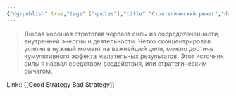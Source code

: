 ```yaml
---
{"dg-publish":true,"tags":["quotes"],"title":"Стратегический рычаг","date":"2022-06-26T09:17:57+03:00","modified_at":"2022-07-24T18:49:58+03:00","permalink":"/quotes/202206260917/","dgHomeLink":false,"dgPassFrontmatter":true}
---
```



> Любая хорошая стратегия черпает силы из сосредоточенности, внутренней энергии и деятельности. Четко сконцентрировав усилия в нужный момент на важнейшей цели, можно достичь кумулятивного эффекта желательных результатов. Этот источник силы я назвал средством воздействия, или стратегическим рычагом.

Link:: [[Good Strategy Bad Strategy]]
